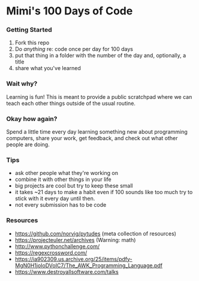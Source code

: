 Mimi's 100 Days of Code
=======================

### Getting Started

1. Fork this repo
2. Do *anything* re: code once per day for 100 days
3. put that thing in a folder with the number of the day and, optionally, a title
4. share what you've learned

### Wait why?

Learning is fun! This is meant to provide a public scratchpad where we can
teach each other things outside of the usual routine.

### Okay how again?

Spend a little time every day learning something new about programming computers,
share your work, get feedback, and check out what other people are doing.

### Tips

- ask other people what they're working on
- combine it with other things in your life
- big projects are cool but try to keep these small
- it takes ~21 days to make a habit even if 100 sounds like too much try to
  stick with it every day until then.
- not every submission has to be code

### Resources

- https://github.com/norvig/pytudes (meta collection of resources)
- https://projecteuler.net/archives (Warning: math)
- http://www.pythonchallenge.com/
- https://regexcrossword.com/
- https://ia902309.us.archive.org/25/items/pdfy-MgN0H1joIoDVoIC7/The_AWK_Programming_Language.pdf
- https://www.destroyallsoftware.com/talks
